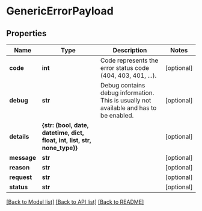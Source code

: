 # GenericErrorPayload


## Properties
Name | Type | Description | Notes
------------ | ------------- | ------------- | -------------
**code** | **int** | Code represents the error status code (404, 403, 401, ...). | [optional] 
**debug** | **str** | Debug contains debug information. This is usually not available and has to be enabled. | [optional] 
**details** | **{str: (bool, date, datetime, dict, float, int, list, str, none_type)}** |  | [optional] 
**message** | **str** |  | [optional] 
**reason** | **str** |  | [optional] 
**request** | **str** |  | [optional] 
**status** | **str** |  | [optional] 

[[Back to Model list]](../README.md#documentation-for-models) [[Back to API list]](../README.md#documentation-for-api-endpoints) [[Back to README]](../README.md)


